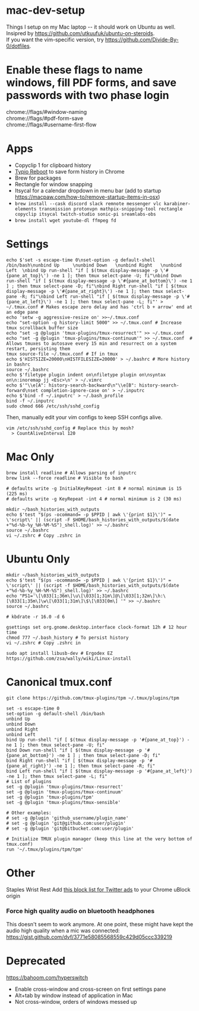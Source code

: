 # mac-dev-setup
Things I setup on my Mac laptop -- it should work on Ubuntu as well. Insipred by https://github.com/utkuufuk/ubuntu-on-steroids. </br>
If you want the vim-specific version, try https://github.com/Divide-By-0/dotfiles.

# Enable these flags to name windows, fill PDF forms, and save passwords with two phase login
chrome://flags/#window-naming </br>
chrome://flags/#pdf-form-save </br>
chrome://flags/#username-first-flow

# Apps
- Copyclip 1 for clipboard history
- [Typio Reboot](https://github.com/tsukumijima/typio-form-recovery-reboot/releases/tag/v3.3.0) to save form history in Chrome 
- Brew for packages
- Rectangle for window snapping
- Itsycal for a calendar dropdown in menu bar (add to startup https://macpaw.com/how-to/remove-startup-items-in-osx)
- `brew install --cask discord slack remnote messenger vlc karabiner-elements transmission protonvpn mathpix-snipping-tool rectangle copyclip itsycal twitch-studio sonic-pi sreamlabs-obs`
- `brew install wget youtube-dl ffmpeg fd`

# Settings
```
echo $'set -s escape-time 0\nset-option -g default-shell /bin/bash\nunbind Up     \nunbind Down   \nunbind Right   \nunbind Left  \nbind Up run-shell "if [ $(tmux display-message -p \'#{pane_at_top}\') -ne 1 ]; then tmux select-pane -U; fi"\nbind Down run-shell "if [ $(tmux display-message -p \'#{pane_at_bottom}\') -ne 1 ] ; then tmux select-pane -D; fi"\nbind Right run-shell "if [ $(tmux display-message -p \'#{pane_at_right}\') -ne 1 ]; then tmux select-pane -R; fi"\nbind Left run-shell "if [ $(tmux display-message -p \'#{pane_at_left}\') -ne 1 ]; then tmux select-pane -L; fi"' > ~/.tmux.conf # Makes escape zero delay and has 'ctrl b + arrow' end at an edge pane
echo 'setw -g aggressive-resize on' >>~/.tmux.conf
echo "set-option -g history-limit 5000" >> ~/.tmux.conf # Increase tmux scrollback buffer size
echo "set -g @plugin 'tmux-plugins/tmux-resurrect'" >> ~/.tmux.conf 
echo "set -g @plugin 'tmux-plugins/tmux-continuum'" >> ~/.tmux.conf  # Allows tmuxes to autosave every 15 min and resurrect on a system restart, persisting them
tmux source-file ~/.tmux.conf # If in tmux
echo $'HISTSIZE=20000\nHISTFILESIZE=20000' > ~/.bashrc # More history in bashrc
source ~/.bashrc
echo $'filetype plugin indent on\nfiletype plugin on\nsyntax on\n:inoremap jj <Esc>\n' > ~/.vimrc
echo $'"\\e[A": history-search-backward\n"\\e[B": history-search-forward\nset completion-ignore-case on' > ~/.inputrc
echo $'bind -f ~/.inputrc' > ~/.bash_profile
bind -f ~/.inputrc
sudo chmod 666 /etc/ssh/sshd_config
```

Then, manually edit your vim configs to keep SSH configs alive.

```
vim /etc/ssh/sshd_config # Replace this by mosh?
  > CountAliveInterval 120
```

# Mac Only
```
brew install readline # Allows parsing of inputrc
brew link --force readline # Visible to bash

# defaults write -g InitialKeyRepeat -int 8 # normal minimum is 15 (225 ms)
# defaults write -g KeyRepeat -int 4 # normal minimum is 2 (30 ms)

mkdir ~/bash_histories_with_outputs
echo $'test "$(ps -ocommand= -p $PPID | awk \'{print $1}\')" = \'script\' || (script -F $HOME/bash_histories_with_outputs/$(date +"%d-%b-%y_%H-%M-%S")_shell.log)' >> ~/.bashrc
source ~/.bashrc
vi ~/.zshrc # Copy .zshrc in

```

# Ubuntu Only
```
mkdir ~/bash_histories_with_outputs
echo $'test "$(ps -ocommand= -p $PPID | awk \'{print $1}\')" = \'script\' || (script -f $HOME/bash_histories_with_outputs/$(date +"%d-%b-%y_%H-%M-%S")_shell.log)' >> ~/.bashrc
echo "PS1='\[\033[1;36m\]\u\[\033[1;31m\]@\[\033[1;32m\]\h:\[\033[1;35m\]\w\[\033[1;31m\]\$\[\033[0m\] '" >> ~/.bashrc
source ~/.bashrc

# kbdrate -r 16.0 -d 6

gsettings set org.gnome.desktop.interface clock-format 12h # 12 hour time
chmod 777 ~/.bash_history # To persist history
vi ~/.zshrc # Copy .zshrc in
``` 

``` 
sudo apt install libusb-dev # Ergodex EZ https://github.com/zsa/wally/wiki/Linux-install
```


# Canonical tmux.conf
```
git clone https://github.com/tmux-plugins/tpm ~/.tmux/plugins/tpm
```

```
set -s escape-time 0
set-option -g default-shell /bin/bash
unbind Up
unbind Down
unbind Right
unbind Left
bind Up run-shell "if [ $(tmux display-message -p '#{pane_at_top}') -ne 1 ]; then tmux select-pane -U; fi"
bind Down run-shell "if [ $(tmux display-message -p '#{pane_at_bottom}') -ne 1 ] ; then tmux select-pane -D; fi"
bind Right run-shell "if [ $(tmux display-message -p '#{pane_at_right}') -ne 1 ]; then tmux select-pane -R; fi"
bind Left run-shell "if [ $(tmux display-message -p '#{pane_at_left}') -ne 1 ]; then tmux select-pane -L; fi"
# List of plugins
set -g @plugin 'tmux-plugins/tmux-resurrect'
set -g @plugin 'tmux-plugins/tmux-continuum'
set -g @plugin 'tmux-plugins/tpm'
set -g @plugin 'tmux-plugins/tmux-sensible'

# Other examples:
# set -g @plugin 'github_username/plugin_name'
# set -g @plugin 'git@github.com:user/plugin'
# set -g @plugin 'git@bitbucket.com:user/plugin'

# Initialize TMUX plugin manager (keep this line at the very bottom of tmux.conf)
run '~/.tmux/plugins/tpm/tpm'
```

# Other
Staples Wrist Rest
Add [this block list for Twitter ads](https://raw.githubusercontent.com/robonxt/CleanYourTwitter/master/CleanYourTwitter.txt) to your Chrome uBlock origin

### Force high quality audio on bluetooth headphones
This doesn't seem to work anymore. At one point, these might have kept the audio high quality when a mic was connected: https://gist.github.com/dvf/3771e58085568559c429d05ccc339219

# Deprecated
https://bahoom.com/hyperswitch
- Enable cross-window and cross-screen on first settings pane
- Alt+tab by window instead of application in Mac
- Not cross-window, orders of windows messed up


